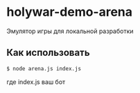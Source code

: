 # holywar-demo-arena
Эмулятор игры для локальной разработки

## Как использовать
```bash
$ node arena.js index.js
```
где index.js ваш бот
